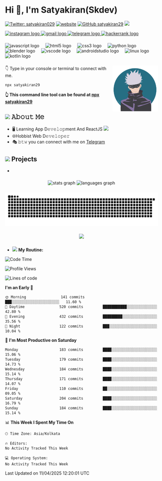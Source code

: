  <h1 align="left">Hi 👋, I'm Satyakiran(Skdev)</h1>


[![Twitter: satyakiran029](https://img.shields.io/twitter/follow/satyakiran29?style=social)](https://twitter.com/satyakiran029)
[![website](https://img.shields.io/badge/Website-46a2f1.svg?&style=flat-square&logo=Google-Chrome&logoColor=white&link=https://satyakiran.vercel.app/)](https://satyakiran.vercel.app/)
[![GitHub satyakiran29](https://img.shields.io/github/followers/satyakiran29?label=follow&style=social)](https://github.com/satyakiran29)
![](https://visitor-badge.glitch.me/badge?page_id=satyakiran29.satyakiran29)
<div align="left">
  <a href="https://www.instagram.com/skdev29/" target="_blank">
    <img src="https://img.shields.io/static/v1?message=Instagram&logo=instagram&label=&color=E4405F&logoColor=white&labelColor=&style=for-the-badge" height="35" alt="instagram logo"  />
  </a>
  <a href="mailto:satyakiran296@gmail.com" target="_blank">
    <img src="https://img.shields.io/static/v1?message=Gmail&logo=gmail&label=&color=D14836&logoColor=white&labelColor=&style=for-the-badge" height="35" alt="gmail logo"  />
  </a>
  <a href="https://t.me/skdev1" target="_blank">
    <img src="https://img.shields.io/static/v1?message=Telegram&logo=telegram&label=&color=2CA5E0&logoColor=white&labelColor=&style=for-the-badge" height="35" alt="telegram logo"  />
  </a>
  <a href="https://www.hackerrank.com/satyakiran29" target="_blank">
    <img src="https://img.shields.io/static/v1?message=HackerRank&logo=hackerrank&label=&color=2EC866&logoColor=white&labelColor=&style=for-the-badge" height="35" alt="hackerrank logo"  />
  </a>
</div>

###

<div align="left">
  <img src="https://cdn.jsdelivr.net/gh/devicons/devicon/icons/javascript/javascript-original.svg" height="30" alt="javascript logo"  />
  <img width="12" />
  <img src="https://cdn.jsdelivr.net/gh/devicons/devicon/icons/html5/html5-original.svg" height="30" alt="html5 logo"  />
  <img width="12" />
  <img src="https://cdn.jsdelivr.net/gh/devicons/devicon/icons/css3/css3-original.svg" height="30" alt="css3 logo"  />
  <img width="12" />
  <img src="https://cdn.jsdelivr.net/gh/devicons/devicon/icons/python/python-original.svg" height="30" alt="python logo"  />
  <img width="12" />
  <img src="https://cdn.jsdelivr.net/gh/devicons/devicon/icons/blender/blender-original.svg" height="30" alt="blender logo"  />
  <img width="12" />
  <img src="https://cdn.jsdelivr.net/gh/devicons/devicon/icons/vscode/vscode-original.svg" height="30" alt="vscode logo"  />
  <img width="12" />
  <img src="https://cdn.jsdelivr.net/gh/devicons/devicon/icons/androidstudio/androidstudio-original.svg" height="30" alt="androidstudio logo"  />
  <img width="12" />
  <img src="https://cdn.jsdelivr.net/gh/devicons/devicon/icons/linux/linux-original.svg" height="30" alt="linux logo"  />
  <img width="12" />
  <img src="https://cdn.jsdelivr.net/gh/devicons/devicon/icons/kotlin/kotlin-original.svg" height="30" alt="kotlin logo"  />
</div>

###

<img align="right" height="150" src="https://raw.githubusercontent.com/satyakiran29/satyakiran29/main/Images/satoru_gojo.png"  />

###

👇 Type in your console or terminal to connect with me.

```bash
npx satyakiran29
```
**👆 This command line tool can be found at [npx satyakiran29](https://github.com/satyakiran29/npx-satyakiran29)**

<!----About me---->
## <img src="https://media.giphy.com/media/VgCDAzcKvsR6OM0uWg/giphy.gif" width="50"> 𝙰𝚋𝚘𝚞𝚝 𝙼𝚎
- 🖥 Learning App D𝚎𝚟𝚎𝚕𝚘𝚙ment And ReactJS <img src="https://media.giphy.com/media/WUlplcMpOCEmTGBtBW/giphy.gif" width="30">
- 🌐Hobbist Web D𝚎𝚟𝚎𝚕𝚘𝚙𝚎𝚛
- 🎭 𝚋𝚝𝚠 you can connect with me on [Telegram](https://t.me/skdev1) 
<!---My Projects---->
## <img src="https://media.giphy.com/media/v1.Y2lkPTc5MGI3NjExbDRneHdjYWMxYXhvZmU3YzdqNWU3Y3Vpc25rbXEzdDZ3d3Jzajg3YiZlcD12MV9pbnRlcm5hbF9naWZfYnlfaWQmY3Q9cw/f6hnhHkks8bk4jwjh3/giphy.gif" width="50"> Projects
-


###

<div align="center">
  <img src="https://github-readme-stats.vercel.app/api?username=Satyakiran29&hide_title=false&hide_rank=false&show_icons=true&include_all_commits=true&count_private=true&disable_animations=false&theme=dracula&locale=en&hide_border=false" height="150" alt="stats graph"  />
  <img src="https://github-readme-stats.vercel.app/api/top-langs?username=Satyakiran29&locale=en&hide_title=false&layout=compact&card_width=320&langs_count=5&theme=dracula&hide_border=false" height="150" alt="languages graph"  />
</div>

###
<img src="https://raw.githubusercontent.com/Satyakiran29/Satyakiran29/output/snake.svg" alt="Snake animation" />

###

<div align="center">
  <img src="https://profile-counter.glitch.me/Satyakiran29/count.svg?"  />
</div>

###

- <img src="https://media.giphy.com/media/gCWkRsa39liKgD0GLW/giphy.gif" width="50"> **My Routine:** 

<!--START_SECTION:waka-->
![Code Time](http://img.shields.io/badge/Code%20Time-65%20hrs%2020%20mins-blue)

![Profile Views](http://img.shields.io/badge/Profile%20Views-0-blue)

![Lines of code](https://img.shields.io/badge/From%20Hello%20World%20I%27ve%20Written-2.7%20million%20lines%20of%20code-blue)

**I'm an Early 🐤** 

```text
🌞 Morning                141 commits         ███░░░░░░░░░░░░░░░░░░░░░░   11.60 % 
🌆 Daytime                520 commits         ███████████░░░░░░░░░░░░░░   42.80 % 
🌃 Evening                432 commits         █████████░░░░░░░░░░░░░░░░   35.56 % 
🌙 Night                  122 commits         ███░░░░░░░░░░░░░░░░░░░░░░   10.04 % 
```
📅 **I'm Most Productive on Saturday** 

```text
Monday                   183 commits         ████░░░░░░░░░░░░░░░░░░░░░   15.06 % 
Tuesday                  179 commits         ████░░░░░░░░░░░░░░░░░░░░░   14.73 % 
Wednesday                184 commits         ████░░░░░░░░░░░░░░░░░░░░░   15.14 % 
Thursday                 171 commits         ████░░░░░░░░░░░░░░░░░░░░░   14.07 % 
Friday                   110 commits         ██░░░░░░░░░░░░░░░░░░░░░░░   09.05 % 
Saturday                 204 commits         ████░░░░░░░░░░░░░░░░░░░░░   16.79 % 
Sunday                   184 commits         ████░░░░░░░░░░░░░░░░░░░░░   15.14 % 
```


📊 **This Week I Spent My Time On** 

```text
🕑︎ Time Zone: Asia/Kolkata

🔥 Editors: 
No Activity Tracked This Week

💻 Operating System: 
No Activity Tracked This Week
```


 Last Updated on 11/04/2025 12:20:01 UTC
<!--END_SECTION:waka-->
